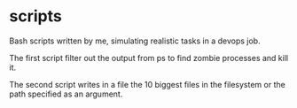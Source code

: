 # scripts
Bash scripts written by me, simulating realistic tasks in a devops job.

The first script filter out the output from ps to find zombie processes and kill it.

The second script writes in a file the 10 biggest files in the filesystem or the path specified as an argument.
